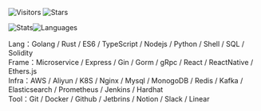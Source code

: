 <!-- Badge -->
![Visitors](https://visitor-badge.laobi.icu/badge?page_id=CcccFz.spiders&left_text=Visitors)
![Stars](https://img.shields.io/github/stars/CcccFz?label=Stars)

<!-- Stats -->
![Stats](https://github-readme-stats.vercel.app/api?username=CcccFz&hide_title=false&hide_border=true&show_icons=false&include_all_commits=true&count_private=true&line_height=20&theme=dracula)![Languages](https://github-readme-stats.vercel.app/api/top-langs/?username=CcccFz&hide_title=false&hide_border=true&layout=compact&theme=dracula)

Lang：Golang / Rust / ES6 / TypeScript / Nodejs / Python / Shell / SQL / Solidity  
Frame：Microservice / Express / Gin / Gorm / gRpc / React / ReactNative / Ethers.js  
Infra：AWS / Aliyun / K8S / Nginx / Mysql / MonogoDB / Redis / Kafka / Elasticsearch / Prometheus / Jenkins / Hardhat  
Tool：Git / Docker / Github / Jetbrins / Notion / Slack / Linear  
